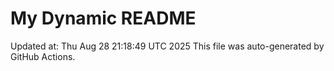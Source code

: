 # My Dynamic README
Updated at: Thu Aug 28 21:18:49 UTC 2025
This file was auto-generated by GitHub Actions.
